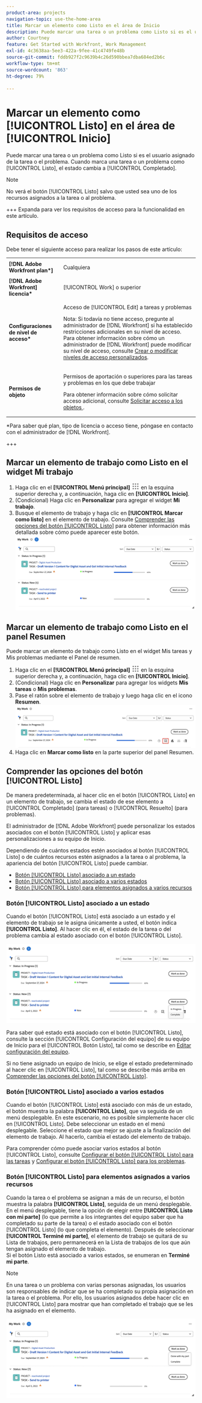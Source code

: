 ```yaml
---
product-area: projects
navigation-topic: use-the-home-area
title: Marcar un elemento como Listo en el área de Inicio
description: Puede marcar una tarea o un problema como Listo si es el usuario asignado de la tarea o el problema. Cuando marca una tarea o un problema como Listo, el estado cambia a Completado.
author: Courtney
feature: Get Started with Workfront, Work Management
exl-id: 4c3638aa-5ee3-422a-9fee-41c4749fe48b
source-git-commit: fddb927f2c9639b4c26d590bbea7dba684ed2b6c
workflow-type: tm+mt
source-wordcount: '863'
ht-degree: 79%

---
```


# Marcar un elemento como [!UICONTROL Listo] en el área de [!UICONTROL Inicio]

Puede marcar una tarea o un problema como Listo si es el usuario asignado de la tarea o el problema. Cuando marca una tarea o un problema como [!UICONTROL Listo], el estado cambia a [!UICONTROL Completado].

>[!NOTE]
>
>No verá el botón [!UICONTROL Listo] salvo que usted sea uno de los recursos asignados a la tarea o al problema.

+++ Expanda para ver los requisitos de acceso para la funcionalidad en este artículo.

## Requisitos de acceso

Debe tener el siguiente acceso para realizar los pasos de este artículo:

<table style="table-layout:auto"> 
 <col> 
 </col> 
 <col> 
 </col> 
 <tbody> 
  <tr> 
   <td role="rowheader"><strong>[!DNL Adobe Workfront plan*]</strong></td> 
   <td> <p>Cualquiera</p> </td> 
  </tr> 
  <tr> 
   <td role="rowheader"><strong>[!DNL Adobe Workfront] licencia*</strong></td> 
   <td> <p>[!UICONTROL Work] o superior</p> </td> 
  </tr> 
  <tr> 
   <td role="rowheader"><strong>Configuraciones de nivel de acceso*</strong></td> 
   <td> <p>Acceso de [!UICONTROL Edit] a tareas y problemas</p> <p>Nota: Si todavía no tiene acceso, pregunte al administrador de [!DNL Workfront] si ha establecido restricciones adicionales en su nivel de acceso. Para obtener información sobre cómo un administrador de [!DNL Workfront] puede modificar su nivel de acceso, consulte <a href="../../../administration-and-setup/add-users/configure-and-grant-access/create-modify-access-levels.md" class="MCXref xref">Crear o modificar niveles de acceso personalizados</a>.</p> </td> 
  </tr> 
  <tr> 
   <td role="rowheader"><strong>Permisos de objeto</strong></td> 
   <td> <p>Permisos de aportación o superiores para las tareas y problemas en los que debe trabajar</p> <p>Para obtener información sobre cómo solicitar acceso adicional, consulte <a href="../../../workfront-basics/grant-and-request-access-to-objects/request-access.md" class="MCXref xref">Solicitar acceso a los objetos </a>.</p> </td> 
  </tr> 
 </tbody> 
</table>

&#42;Para saber qué plan, tipo de licencia o acceso tiene, póngase en contacto con el administrador de [!DNL Workfront].

+++

## Marcar un elemento de trabajo como Listo en el widget Mi trabajo

1. Haga clic en el **[!UICONTROL Menú principal]** ![icono del menú principal](assets/main-menu-icon.png) en la esquina superior derecha y, a continuación, haga clic en **[!UICONTROL Inicio]**.
1. (Condicional) Haga clic en **Personalizar** para agregar el widget **Mi trabajo**.
1. Busque el elemento de trabajo y haga clic en **[!UICONTROL Marcar como listo]** en el elemento de trabajo.
Consulte [Comprender las opciones del botón [!UICONTROL Listo]](#understand-the-options-of-the-done-button) para obtener información más detallada sobre cómo puede aparecer este botón.
   ![Mi marca de trabajo como terminada](assets/my-work-done.png)


## Marcar un elemento de trabajo como Listo en el panel Resumen

Puede marcar un elemento de trabajo como Listo en el widget Mis tareas y Mis problemas mediante el Panel de resumen.

1. Haga clic en el **[!UICONTROL Menú principal]** ![icono del menú principal](assets/main-menu-icon.png) en la esquina superior derecha y, a continuación, haga clic en **[!UICONTROL Inicio]**.
1. (Condicional) Haga clic en **Personalizar** para agregar los widgets **Mis tareas** o **Mis problemas**.
1. Pase el ratón sobre el elemento de trabajo y luego haga clic en el icono **Resumen**.
   ![Abrir resumen](assets/open-summary-new-home.png)
1. Haga clic en **Marcar como listo** en la parte superior del panel Resumen.


## Comprender las opciones del botón [!UICONTROL Listo]

De manera predeterminada, al hacer clic en el botón [!UICONTROL Listo] en un elemento de trabajo, se cambia el estado de ese elemento a [!UICONTROL Completado] (para tareas) o [!UICONTROL Resuelto] (para problemas).

El administrador de [!DNL Adobe Workfront] puede personalizar los estados asociados con el botón [!UICONTROL Listo] y aplicar esas personalizaciones a su equipo de Inicio.

Dependiendo de cuántos estados estén asociados al botón [!UICONTROL Listo] o de cuántos recursos estén asignados a la tarea o al problema, la apariencia del botón [!UICONTROL Listo] puede cambiar.

* [Botón [!UICONTROL Listo] asociado a un estado](#done-button-associated-with-one-status)
* [Botón [!UICONTROL Listo] asociado a varios estados](#done-button-associated-with-multiple-statuses)
* [Botón [!UICONTROL Listo] para elementos asignados a varios recursos](#done-button-for-items-assigned-to-multiple-resources)

### Botón [!UICONTROL Listo] asociado a un estado

Cuando el botón [!UICONTROL Listo] está asociado a un estado y el elemento de trabajo se le asigna únicamente a usted, el botón indica **[!UICONTROL Listo]**. Al hacer clic en él, el estado de la tarea o del problema cambia al estado asociado con el botón [!UICONTROL Listo].

![Botón Listo](assets/done-button-status.png)

Para saber qué estado está asociado con el botón [!UICONTROL Listo], consulte la sección [!UICONTROL Configuración del equipo] de su equipo de Inicio para el [!UICONTROL Botón Listo], tal como se describe en [Editar configuración del equipo](../../../people-teams-and-groups/create-and-manage-teams/edit-team-settings.md).

Si no tiene asignado un equipo de Inicio, se elige el estado predeterminado al hacer clic en [!UICONTROL Listo], tal como se describe más arriba en [Comprender las opciones del botón [!UICONTROL Listo]](#understand-the-options-of-the-done-button).

### Botón [!UICONTROL Listo] asociado a varios estados

Cuando el botón [!UICONTROL Listo] está asociado con más de un estado, el botón muestra la palabra **[!UICONTROL Listo]**, que va seguida de un menú desplegable. En este escenario, no es posible simplemente hacer clic en [!UICONTROL Listo]. Debe seleccionar un estado en el menú desplegable. Seleccione el estado que mejor se ajuste a la finalización del elemento de trabajo. Al hacerlo, cambia el estado del elemento de trabajo.

Para comprender cómo puede asociar varios estados al botón [!UICONTROL Listo], consulte [Configurar el botón [!UICONTROL Listo] para las tareas](../../../people-teams-and-groups/create-and-manage-teams/configure-the-done-button-for-tasks.md) y [Configurar el botón [!UICONTROL Listo] para los problemas](../../../people-teams-and-groups/create-and-manage-teams/configure-the-done-button-for-issues.md).

### Botón [!UICONTROL Listo] para elementos asignados a varios recursos

Cuando la tarea o el problema se asignan a más de un recurso, el botón muestra la palabra **[!UICONTROL Listo]**, seguida de un menú desplegable. En el menú desplegable, tiene la opción de elegir entre **[!UICONTROL Listo con mi parte]** (lo que permite a los integrantes del equipo saber que ha completado su parte de la tarea) o el estado asociado con el botón [!UICONTROL Listo] (lo que completa el elemento). Después de seleccionar **[!UICONTROL Terminé mi parte]**, el elemento de trabajo se quitará de su Lista de trabajos, pero permanecerá en la Lista de trabajos de los que aún tengan asignado el elemento de trabajo.\
Si el botón Listo está asociado a varios estados, se enumeran en **Terminé mi parte**.

>[!NOTE]
>
>En una tarea o un problema con varias personas asignadas, los usuarios son responsables de indicar que se ha completado su propia asignación en la tarea o el problema. Por ello, los usuarios asignados debe hacer clic en [!UICONTROL Listo] para mostrar que han completado el trabajo que se les ha asignado en el elemento.

![Terminé mi parte](assets/done-with-my-part.png)

